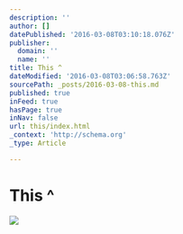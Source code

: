 ```yaml
---
description: ''
author: []
datePublished: '2016-03-08T03:10:18.076Z'
publisher:
  domain: ''
  name: ''
title: This ^
dateModified: '2016-03-08T03:06:58.763Z'
sourcePath: _posts/2016-03-08-this.md
published: true
inFeed: true
hasPage: true
inNav: false
url: this/index.html
_context: 'http://schema.org'
_type: Article

---
```

# This ^
![](https://the-grid-user-content.s3-us-west-2.amazonaws.com/221fb41f-8a45-4260-89ee-c6d2994144b4.png)